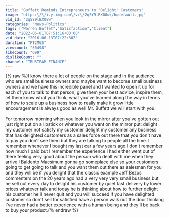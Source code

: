 ```yaml
---
title: "Buffett Reminds Entrepreneurs to 'Delight' Customers"
image: "https:\/\/i.ytimg.com\/vi\/2qSY9lBX08w\/hqdefault.jpg"
vid_id: "2qSY9lBX08w"
categories: "News-Politics"
tags: ["Warren Buffet","Satisfaction","Client"]
date: "2022-06-01T07:51:16+03:00"
vid_date: "2016-06-13T07:22:30Z"
duration: "PT2M6S"
viewcount: "50498"
likeCount: "699"
dislikeCount: ""
channel: "TRUSTEAM FINANCE"
---
```

{% raw %}I know there a lot of people on the stage and in the audience who are small business owners and maybe want to become small business owners and we have this incredible panel and I wanted to open it up for each of you to talk to that person, give them your best advice, inspire them, let them know what you think, what you've learned along the way in terms of how to scale up a business how to really make it grow little encouragement is always good as well Mr. Buffett we will start with you.<br /><br />For tomorrow morning when you look in the mirror after you've gotten out just right put on a lipstick or whatever you want on the mirror put: delight my customer not satisfy my customer delight my customer any business that has delighted customers as a sales force out there that you don't have to pay you don’t see them but they are talking to people all the time. I remember whenever I bought my last car a few years ago I don't remember how much I paid but I remember the experience I had either went out of there feeling very good about the person who dealt with me when they arrive I Baldento Macsimum gonna go someplace else so your customers going to get going to talk and you want them out there as salesman for you and they will be if you delight that the classic example Jeff Bezos commenters on the 20 years ago had a very very very small business but he sell out every day to delight his customer by quiet fast delivery by lower prices whatever talk and today he is thinking about how to further delight his customer he'll never quit and you will succeed if you have delighted customer so don't sell for satisfied have a person walk out the door thinking I've never had a better experience with a human being and they'll be back to buy your product.{% endraw %}
